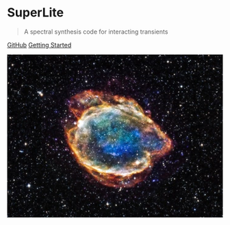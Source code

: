 <!-- _coverpage.md -->

# **SuperLite**

> A spectral synthesis code for interacting transients

[GitHub](https://github.com/gururajw/superlite)
[Getting Started](/installation.md)

![](supernova.jpg)
